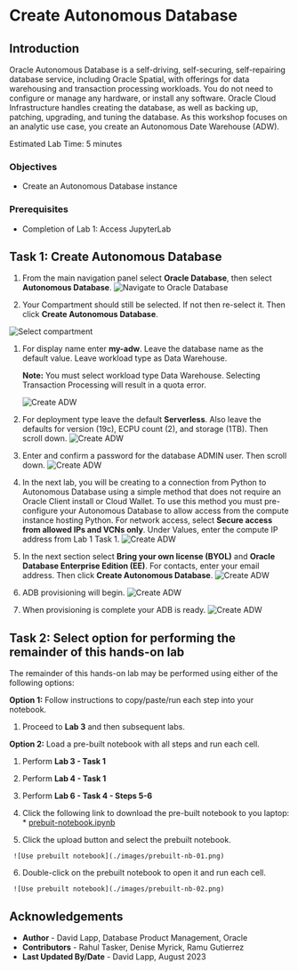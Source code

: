 # Create Autonomous Database


## Introduction

Oracle Autonomous Database is a self-driving, self-securing, self-repairing database service, including Oracle Spatial, with offerings for data warehousing and transaction processing workloads. You do not need to configure or manage any hardware, or install any software. Oracle Cloud Infrastructure handles creating the database, as well as backing up, patching, upgrading, and tuning the database. As this workshop focuses on an analytic use case, you create an Autonomous Date Warehouse (ADW).

Estimated Lab Time: 5 minutes

### Objectives

* Create an Autonomous Database instance 

### Prerequisites

* Completion of Lab 1: Access JupyterLab

## Task 1: Create Autonomous Database

1. From the main navigation panel select **Oracle Database**, then select **Autonomous Database**.
  ![Navigate to Oracle Database](images/adb-01.png)

1. Your Compartment should still be selected. If not then re-select it. Then click **Create Autonomous Database**. 

  ![Select compartment](images/adb-02.png) 

1. For display name enter **my-adw**. Leave the database name as the default value. Leave workload type as Data Warehouse. 

   **Note:** You must select workload type Data Warehouse. Selecting Transaction Processing will result in a quota error. 

   ![Create ADW](images/adb-03.png) 

2. For deployment type leave the default **Serverless**. Also leave the defaults for version (19c), ECPU count (2), and storage (1TB). Then scroll down.
   ![Create ADW](images/adb-04.png) 

3. Enter and confirm a password for the database ADMIN user. Then scroll down.
   ![Create ADW](images/adb-05.png) 

4. In the next lab, you will be creating to a connection from Python to Autonomous Database using a simple method that does not require an Oracle Client install or Cloud Wallet. To use this method you must pre-configure your Autonomous Database to allow access from the compute instance hosting Python. For network access, select **Secure access from allowed IPs and VCNs only**. Under Values, enter the compute IP address from Lab 1 Task 1.
 ![Create ADW](images/adb-07.png) 

1. In the next section select **Bring your own license (BYOL)** and **Oracle Database Enterprise Edition (EE)**.  For contacts, enter your email address. Then click **Create Autonomous Database**.
 ![Create ADW](images/adb-08.png)

1. ADB provisioning will begin.
 ![Create ADW](images/adb-09.png) 

1. When provisioning is complete your ADB is ready.
 ![Create ADW](images/adb-10.png) 

## Task 2: Select option for performing the remainder of this hands-on lab

The remainder of this hands-on lab may be performed using either of the following options:

**Option 1:** Follow instructions to copy/paste/run each step into your notebook.

   1. Proceed to **Lab 3** and then subsequent labs.


**Option 2:** Load a pre-built notebook with all steps and run each cell. 
   
   1. Perform **Lab 3 - Task 1** 
   2. Perform **Lab 4 - Task 1**
   3. Perform **Lab 6 - Task 4 - Steps 5-6**
   4. Click the following link to download the pre-built notebook to you laptop:
     * [prebuit-notebook.ipynb](../access-jupyterlab/files/prebuilt-notebook.ipynb) 

   5. Click the upload button and select the prebuilt notebook.
     
     ![Use prebuilt notebook](./images/prebuilt-nb-01.png)

   6. Double-click on the prebuilt notebook to open it and run each cell.

     ![Use prebuilt notebook](./images/prebuilt-nb-02.png)


## Acknowledgements

- **Author** - David Lapp, Database Product Management, Oracle
- **Contributors** - Rahul Tasker, Denise Myrick, Ramu Gutierrez
- **Last Updated By/Date** - David Lapp, August 2023
